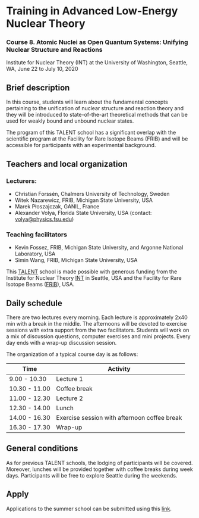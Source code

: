 # Training in Advanced Low-Energy Nuclear Theory

### Course 8. Atomic Nuclei as Open Quantum Systems: Unifying Nuclear Structure and Reactions
Institute for Nuclear Theory (INT) at the University of Washington, Seattle, WA, June 22 to July 10, 2020


## Brief description
In this course, students will learn about the fundamental concepts pertaining to the unification of nuclear structure and reaction theory and they will be introduced to state-of-the-art theoretical methods that can be used for weakly bound and unbound nuclear states.

The program of this TALENT school has a significant overlap with the scientific program at the Facility for Rare Isotope Beams (FRIB) and will be accessible for participants with an experimental background. 

## Teachers and local organization

### Lecturers: 
- Christian Forssén, Chalmers University of Technology, Sweden
- Witek Nazarewicz, FRIB, Michigan State University, USA 
- Marek P&#322;oszajczak, GANIL, France  
- Alexander Volya, Florida State University, USA (contact: volya@physics.fsu.edu)

### Teaching facilitators
- Kevin Fossez, FRIB, Michigan State University, and Argonne National Laboratory, USA
- Simin Wang, FRIB, Michigan State University, USA


This [TALENT](https://fribtheoryalliance.org/TALENT/) school is made possible with generous funding from the Institute for Nuclear Theory [INT](https://sites.google.com/uw.edu/int/home) in Seattle, USA and the Facility for Rare Isotope Beams ([FRIB](https://frib.msu.edu/)), USA.


## Daily schedule
There are two lectures every morning. Each lecture is approximately 2x40 min with a break in the middle.
The afternoons will be devoted to exercise sessions with extra support from the two facilitators.
Students will work on a mix of discussion questions, computer exercises and mini projects.
Every day ends with a wrap-up discussion session.

The organization of a typical course day is as follows:

Time | Activity
------------ | -------------
9.00 - 10.30 | Lecture 1
10.30 - 11.00 | Coffee break
11.00 - 12.30 | Lecture 2
12.30 - 14.00 | Lunch
14.00 - 16.30 | Exercise session with afternoon coffee break
16.30 - 17.30 | Wrap-up


## General conditions
As for previous TALENT schools, the lodging of participants will be covered. Moreover, lunches will be provided together with coffee breaks during week days. Participants will be free to explore Seattle during the weekends.

## Apply

Applications to the summer school can be submitted using this [link](https://www.mathprograms.org/db/programs/920).

